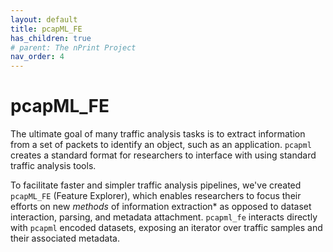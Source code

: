 ```yaml
---
layout: default
title: pcapML_FE
has_children: true
# parent: The nPrint Project
nav_order: 4
---
```


# pcapML_FE
The ultimate goal of many traffic analysis tasks is to extract information from a set of packets to identify an object, such as an application. 
`pcapml` creates a standard format for researchers to interface with using standard traffic analysis tools. 

To facilitate faster and simpler traffic analysis  pipelines, we've created `pcapML_FE` (Feature Explorer), which enables researchers to focus their efforts on new *methods*  of information extraction* as opposed to dataset interaction, parsing, and metadata attachment. 
`pcapml_fe` interacts directly with `pcapml` encoded datasets, exposing an iterator over traffic samples and their associated metadata. 

